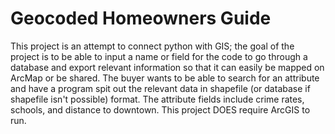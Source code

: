# Geocoded Homeowners Guide
  This project is an attempt to connect python with GIS; the goal of the project is to be able to input a name or field for the code to go through a database and export relevant information so that it can easily be mapped on ArcMap or be shared. The buyer wants to be able to search for an attribute and have a program spit out the relevant data in shapefile (or database if shapefile isn't possible) format. The attribute fields include crime rates, schools, and distance to downtown. This project DOES require ArcGIS to run.
